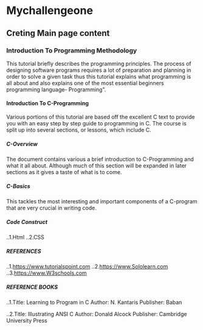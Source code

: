 # Mychallengeone
## Creting Main page content

### Introduction To Programming Methodology
This tutorial briefly describes the programming principles. The process of designing software programs requires a lot of preparation and planning in order to solve a given task thus this tutorial explains what programming is all about and also explains one of the most essential beginners programming language- Programming".
 #### Introduction To C-Programming
Various portions of this tutorial are based off the excellent C text to provide you with an easy step by step guide to programming in C. The course is split up into several sections, or lessons, which include C.
##### C-Overview 
The document contains various a brief introduction to C-Programming and what it all about. Although much of this section will be expanded in later sections as it gives a taste of what is to come.
##### C-Basics 
This tackles the most interesting and important components of a C-program that are very crucial in writing code.
##### Code Construct
..1.Html
..2.CSS

##### REFERENCES 
..1.https://www.tutorialspoint.com 
 ..2.https://www.Sololearn.com 
..3.https://www.W3schools.com

##### REFERENCE BOOKS 
..1.Title: Learning to Program in C 
Author: N. Kantaris 
Publisher: Baban
 
..2.Title: Illustrating ANSI C 
 Author: Donald Alcock 
 Publisher: Cambridge University Press

